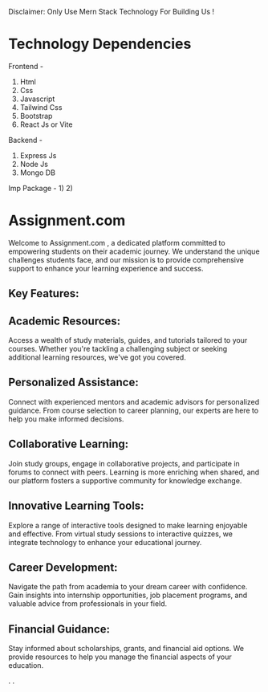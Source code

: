 Disclaimer: Only Use Mern Stack Technology For Building Us !


# Technology Dependencies

Frontend - 
1) Html
2) Css
3) Javascript
4) Tailwind Css
5) Bootstrap
6) React Js or Vite 

Backend -
1) Express Js
2) Node Js
3) Mongo DB

Imp Package -
1) 
2) 



# Assignment.com

Welcome to Assignment.com , a dedicated platform committed to empowering students on their academic journey. We understand the unique challenges students face, and our mission is to provide comprehensive support to enhance your learning experience and success.

## Key Features:

## Academic Resources:
Access a wealth of study materials, guides, and tutorials tailored to your courses. Whether you're tackling a challenging subject or seeking additional learning resources, we've got you covered.

## Personalized Assistance:
Connect with experienced mentors and academic advisors for personalized guidance. From course selection to career planning, our experts are here to help you make informed decisions.

## Collaborative Learning: 
Join study groups, engage in collaborative projects, and participate in forums to connect with peers. Learning is more enriching when shared, and our platform fosters a supportive community for knowledge exchange.

## Innovative Learning Tools: 
Explore a range of interactive tools designed to make learning enjoyable and effective. From virtual study sessions to interactive quizzes, we integrate technology to enhance your educational journey.

## Career Development: 
Navigate the path from academia to your dream career with confidence. Gain insights into internship opportunities, job placement programs, and valuable advice from professionals in your field.

## Financial Guidance: 
Stay informed about scholarships, grants, and financial aid options. We provide resources to help you manage the financial aspects of your education.



. 
. 
